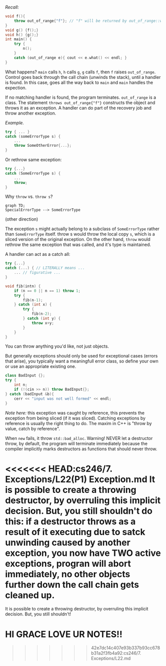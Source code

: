 *Recall:*
```c++
void f(){
    throw out_of_range{"f"}; // "f" will be returned by out_of_range::what
}
void g() {f();}
void h() {g();}
int main() {
    try {
        n(); 
    }
    catch (out_of_range e){ cout << e.what() << endl; }
}
```
What happens? `main` calls `h`, `h` calls `g`, `g` calls `f`, then `f` raises `out_of_range`. Control goes back through the call chain (unwinds the stack), until a handler is found. In this case, goes all the way back to `main` and `main` handles the expection. 

If no matching handler is found, the program terminates. `out_of_range` is a class. The statement `throws out_of_range{"f"}` constructs the object and throws it as an exception. A handler can do part of the recovery job and throw another exception.

*Example.*
```c++
try { ... }
catch (someErrorType s) {
    ...
    throw SomeOtherError{...};
}
```

Or rethrow same exception: 
```c++
try {...}
catch (SomeErrorType s) {
    ...
    throw;
}
```

Why `throw` vs. `throw s`? 

```mermaid
graph TD;
SpecialErrorType --> SomeErrorType
```
(other direction)

The exception `s` might actually belong to a subclass of `SomeErrorType` rather than `SomeErrorType` itself. throw s would throw the local copy `s`, which is a sliced version of the original exception. On the other hand, `throw` would rethrow the same exception that was called, and it's type is maintained.

A handler can act as a catch all:
```c++
try {...}
catch (...) { // LITERALLY means ...
    ... // figurative ...
}
```

```c++
void fib(intn) {
    if (n == 0 || n == 1) throw 1;
    try {
        fib(n-1);
    } catch (int x) {
        try {
            fib(n-2);
        } catch (int y) {
            throw x+y;
        }
    }    
}
```

You can throw anything you'd like, not just objects. 

But generally exceptions should only be used for exceptional cases (errors that arise), you typically want a meaningfull error class, so define your own or use an appropriate existing one.

```c++
class BadInput {};
try {
    int n; 
    if (!(cin >> n)) throw BadInput{};
} catch (badInput &b){
    cerr << "input was not well formed" << endl;
}
```
*Note here:* this exception was caught by reference, this prevents the exception from being sliced (if it was sliced). Catching exceptions by reference is usually the right thing to do. The maxim in C++ is "throw by value, catch by reference". 

When `new` fails, it throw `std::bad_alloc`. Warning! NEVER let a destructor throw, by default, the program will terminate immediately because the compiler implicitly marks destructors as functions that should never throw.

<<<<<<< HEAD:cs246/7. Exceptions/L22(P1) Exception.md
It is possible to create a throwing destructor, by overruling this implicit decision. But, you still shouldn't do this: if a destructor throws as a result of it executing due to satck unwinding caused by another exception, you now have TWO active exceptions, progran will abort immediately, no other objects further down the call chain gets cleaned up.
=======
It is possible to create a throwing destructor, by overruling this implicit decision. But, you still shouldn't!





# HI GRACE LOVE UR NOTES!!
>>>>>>> 42e7dc14c407e93b337b93cc678b31a2f3fb4a92:cs246/7. Exceptions/L22.md
